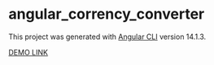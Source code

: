 # angular_corrency_converter

This project was generated with [Angular CLI](https://github.com/angular/angular-cli) version 14.1.3.

[DEMO LINK](https://andrewkhorsun.github.io/angular_corrency_converter/)
